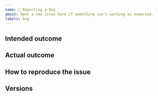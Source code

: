 ```yaml
---
name: 🐛 Reporting a Bug
about: Open a new issue here if something isn't working as expected.
labels: bug
---
```


<!--
  Thanks for filing an issue on MobX!

  Please make sure that you include the following information to ensure that your issue is actionable.

  If you don't follow the template, your issue may end up being closed without anyone looking at it carefully, because it is not actionable for us without the information in this template.
-->

## Intended outcome

<!--
What you were trying to accomplish when the bug occurred, and as much code as possible related to the source of the problem.
-->

## Actual outcome

<!--
A description of what happened, including a screenshot or copy-paste of any related error messages, logs, or other output that might be related. Places to look for information include your browser console, server console, and network logs. Please avoid non-specific phrases like “didn’t work” or “broke”.
-->

## How to reproduce the issue

<!--
If possible, please create a reproduction using https://codesandbox.io/s/minimal-mobx-react-project-ppgml and link to it here. If the issue is more complicated or not reproducible with React, feel free to create your CodeSandbox or your own GitHub repo with the code.

Instructions for how the issue can be reproduced by a maintainer or contributor. Be as specific as possible, and only mention what is necessary to reproduce the bug. If possible, try to isolate the exact circumstances in which the bug occurs and avoid speculation over what the cause might be.

Help us so we can help you quickly.
-->

## Versions

<!--
If you are unable to use CodeSandbox for whatever reasons, please list here all relevant dependencies.
-->
